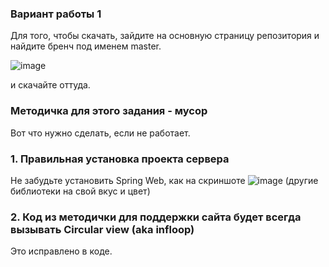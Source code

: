 ### Вариант работы 1
Для того, чтобы скачать, зайдите на основную страницу репозитория и найдите бренч под именем master.

![image](https://github.com/user-attachments/assets/9da7d5cd-16d3-4781-90bc-5e83ec63666c)

и скачайте оттуда.
### Методичка для этого задания - мусор
Вот что нужно сделать, если не работает.
### 1. Правильная установка проекта сервера
Не забудьте установить Spring Web, как на скриншоте
![image](https://github.com/user-attachments/assets/3cf44644-76ee-4abe-81f3-aa375784c64f)
(другие библиотеки на свой вкус и цвет)
### 2. Код из методички для поддержки сайта будет всегда вызывать Circular view (aka infloop)
Это исправлено в коде.
